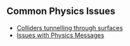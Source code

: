 ## Common Physics Issues
- [Colliders tunnelling through surfaces](Object%20Tunnelling.md)
- [Issues with Physics Messages](../Programming/Physics%20Messages.md)